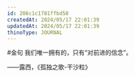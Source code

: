 ```yaml
---
id: 206c1c1781ffbd50
createdAt: 2024/05/17 22:01:39
updatedAt: 2024/05/17 22:01:39
thinoType: JOURNAL
---
```

#金句 我们唯一拥有的，只有“对前进的信念”。

——露西，《孤独之歌-干沙粒》